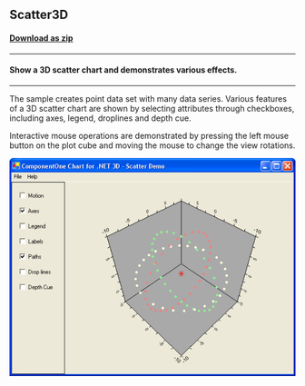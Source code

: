 ## Scatter3D
#### [Download as zip](https://grapecity.github.io/DownGit/#/home?url=https://github.com/GrapeCity/ComponentOne-WinForms-Samples/tree/master/NetFramework\Charts\CS\Scatter3D)
____
#### Show a 3D scatter chart and demonstrates various effects.
____
The sample creates point data set with many data series.
Various features of a 3D scatter chart are shown by selecting attributes through checkboxes, including axes, legend, droplines and depth cue.

Interactive mouse operations are demonstrated by pressing the left mouse button on the plot cube and moving the mouse to change the view rotations.

![screenshot](screenshot.PNG)
